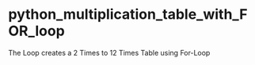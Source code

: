 # python_multiplication_table_with_FOR_loop
The Loop creates a 2 Times to 12 Times Table using For-Loop

